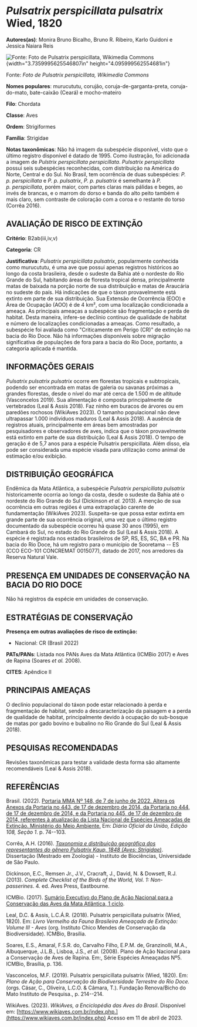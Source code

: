 # *Pulsatrix perspicillata pulsatrix* Wied, 1820

**Autores(as)**: Monira Bruno Bicalho, Bruno R. Ribeiro, Karlo Guidoni e Jessica Naiara Reis

![Fonte: Foto de Pulsatrix perspicillata, Wikimedia Commons](media/rId20.jpg){width="3.7359995625546807in" height="4.095999562554681in"}

Fonte: *Foto de Pulsatrix perspicillata, Wikimedia Commons*

**Nomes populares**: murucututu, corujão, coruja-de-garganta-preta, coruja-do-mato, bate-caixão (Ceará) e mocho-mateiro

**Filo**: Chordata

**Classe**: Aves

**Ordem**: Strigiformes

**Família**: Strigidae

**Notas taxonômicas**: Não há imagem da subespécie disponível, visto que o último registro disponível é datado de 1995. Como ilustração, foi adicionada a imagem de *Pulstrix perspicillata perspicillata*.  *Pulsatrix perspicillata* possui seis subespécies reconhecidas, com distribuição na América do Norte, Central e do Sul. No Brasil, tem ocorrência de duas subespécies: *P. p. perspicillata* e *P.  p. pulsatrix*, *P. p. pulsatrix* é semelhante à *P. p. perspicillata*, porém maior, com partes claras mais pálidas e beges, ao invés de brancas, e o marrom do dorso e banda do alto peito também é mais claro, sem contraste de coloração com a coroa e o restante do torso (Corrêa 2016).

## AVALIAÇÃO DE RISCO DE EXTINÇÃO

**Critério**: B2ab(iii,iv,v)

**Categoria**: CR

**Justificativa**: *Pulsatrix perspicillata pulsatrix*, popularmente conhecida como murucututu, é uma ave que possui apenas registros históricos ao longo da costa brasileira, desde o sudeste da Bahia até o nordeste do Rio Grande do Sul, habitando áreas de floresta tropical densa, principalmente matas de baixada na porção norte de sua distribuição e matas de Araucária no sudeste do país. Há indicações de que o táxon provavelmente está extinto em parte de sua distribuição. Sua Extensão de Ocorrência (EOO) e Área de Ocupação (AOO) é de 4 km², com uma localização condicionada a ameaça. As principais ameaças a subespécie são fragmentação e perda de habitat. Desta maneira, infere-se declínio contínuo de qualidade de habitat e número de localizações condicionadas a ameaças. Como resultado, a subespécie foi avaliada como "Criticamente em Perigo (CR)" de extinção na bacia do Rio Doce. Não há informações disponíveis sobre migração significativa
de populações de fora para a bacia do Rio Doce, portanto, a categoria aplicada é mantida.

## INFORMAÇÕES GERAIS

*Pulsatrix pulsatrix pulsatrix* ocorre em florestas tropicais e subtropicais, podendo ser encontrada em matas de galeria ou savanas próximas a grandes florestas, desde o nível do mar até cerca de 1.500 m de altitude (Vasconcelos 2019). Sua alimentação é composta principalmente de vertebrados (Leal & Assis 2018). Faz ninho em buracos de árvores ou em paredões rochosos (WikiAves 2023). O tamanho populacional não deve ultrapassar 1.000 indivíduos maduros (Leal & Assis 2018). A ausência de registros atuais, principalmente em áreas bem amostradas por pesquisadores e observadores de aves, indica que o táxon provavelmente está extinto em parte de sua distribuição (Leal & Assis 2018). O tempo de geração é de 5,7 anos para a espécie Pulsatrix perspicillata. Além disso, ela pode ser considerada uma espécie visada para utilização como animal de estimação e/ou exibição.

## DISTRIBUIÇÃO GEOGRÁFICA

Endêmica da Mata Atlântica, a subespécie *Pulsatrix perspicillata pulsatrix* historicamente ocorria ao longo da costa, desde o sudeste da Bahia até o nordeste do Rio Grande do Sul (Dickinson *et al.* 2013). A menção de sua ocorrência em outras regiões é uma extrapolação carente de fundamentação (WikiAves 2023). Suspeita-se que possa estar extinta em grande parte de sua ocorrência original, uma vez que o último registro documentado da subespécie ocorreu há quase 30 anos (1995), em Cambará do Sul, no estado do Rio Grande do Sul (Leal & Assis 2018). A espécie é registrada nos estados brasileiros de SP, RS, ES, SC, BA e PR. Na bacia do Rio Doce, há um registro para o município de Sooretama -- ES (CCO ECO-101 CONCREMAT 0015077), datado de 2017, nos arredores da Reserva Natural Vale.

## PRESENÇA EM UNIDADES DE CONSERVAÇÃO NA BACIA DO RIO DOCE

Não há registros da espécie em unidades de conservação.

## ESTRATÉGIAS DE CONSERVAÇÃO

**Presença em outras avaliações de risco de extinção:**

-   Nacional: CR (Brasil 2022)

**PATs/PANs**: Listada nos PANs Aves da Mata Atlântica (ICMBio 2017) e Aves de Rapina (Soares *et al.* 2008).

**CITES**: Apêndice II

## PRINCIPAIS AMEAÇAS

O declínio populacional do táxon pode estar relacionado à perda e fragmentação de habitat, sendo a descaracterização da paisagem e a perda de qualidade de habitat, principalmente devido à ocupação do sub-bosque de matas por gado bovino e bubalino no Rio Grande do Sul (Leal & Assis 2018).

## PESQUISAS RECOMENDADAS

Revisões taxonômicas para testar a validade desta forma são altamente recomendáveis (Leal & Assis 2018).

## REFERÊNCIAS

Brasil. (2022). [Portaria MMA Nº 148, de 7 de junho de 2022. Altera os Anexos da Portaria no 443, de 17 de dezembro de 2014, da Portaria no 444, de 17 de dezembro de 2014, e da Portaria no 445, de 17 de dezembro de 2014, referentes à atualização da Lista Nacional de Espécies Ameaçadas de Extinção. Ministério do Meio Ambiente.](https://in.gov.br/en/web/dou/-/portaria-mma-n-148-de-7-de-junho-de-2022-406272733) Em: *Diário Oficial da União, Edição 108, Seção 1*. p. 74--103.

Corrêa, A.H. (2016). [*Taxonomia e distribuição geográfica dos representantes do gênero Pulsatrix Kaup, 1848 (Aves: Strigidae)*](https://doi.org/10.11606/D.41.2017.tde-15122016-115143).  Dissertação (Mestrado em Zoologia) - Instituto de Biociências, Universidade de São Paulo.

Dickinson, E.C., Remsen Jr., J.V., Cracraft, J., David, N. & Dowsett, R.J. (2013). *Complete Checklist of the Birds of the World, Vol. 1: Non-passerines*. 4. ed. Aves Press, Eastbourne.

ICMBio. (2017). [Sumário Executivo do Plano de Ação Nacional para a Conservação das Aves da Mata Atlântica, 1 ciclo](https://www.gov.br/icmbio/pt-br/assuntos/biodiversidade/pan/pan-aves-da-mata-atlantica).

Leal, D.C. & Assis, L.C.Á.R. (2018). Pulsatrix perspicillata pulsatrix (Wied, 1820). Em: *Livro Vermelho da Fauna Brasileira Ameaçada de Extinção: Volume III - Aves* (org. Instituto Chico Mendes de Conservação da Biodiversidade). ICMBio, Brasília.

Soares, E.S., Amaral, F.S.R. do, Carvalho Filho, E.P.M. de, Granzinolli, M.A., Albuquerque, J.L.B., Lisboa, J.S., *et al.* (2008). Plano de Ação Nacional para a Conservação de Aves de Rapina. Em:, Série Espécies Ameaçadas Nº5. ICMBio, Brasília, p. 136.

Vasconcelos, M.F. (2019). Pulsatrix perspicillata pulsatrix (Wied, 1820). Em: *Plano de Ação para Conservação da Biodiversidade Terrestre do Rio Doce.* (orgs. Cäsar, C., Oliveira, L.C.O. & Câmara, T.). Fundação Renova/Bicho do Mato Instituto de Pesquisa., p. 214--214.

WikiAves. (2023). *WikiAves, a Enciclopédia das Aves do Brasil*.  Disponível em: [https://www.wikiaves.com.br/index.php.](https://www.wikiaves.com.br/index.php) Acesso em 11 de abril de 2023.

